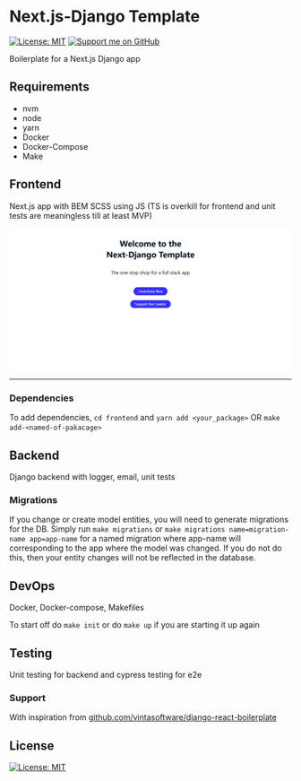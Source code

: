 # Next.js-Django Template

[![License: MIT](https://img.shields.io/badge/License-MIT-blue.svg)](https://opensource.org/licenses/MIT) [![Support me on GitHub](https://img.shields.io/badge/Support-GitHub-ff69b4)](https://github.com/sponsors/Zeyu-Li)

Boilerplate for a Next.js Django app

## Requirements

- nvm
- node
- yarn
- Docker
- Docker-Compose
- Make

## Frontend

Next.js app with BEM SCSS using JS (TS is overkill for frontend and unit tests are meaningless till at least MVP)

![front.png](./front.png)

---

### Dependencies

To add dependencies, `cd frontend` and `yarn add <your_package>` OR `make add-<named-of-pakacage>`

## Backend

Django backend with logger, email, unit tests

### Migrations

If you change or create model entities, you will need to generate migrations for the DB. Simply run `make migrations` or `make migrations name=migration-name app=app-name` for a named migration where app-name will corresponding to the app where the model was changed. If you do not do this, then your entity changes will not be reflected in the database.

## DevOps

Docker, Docker-compose, Makefiles

To start off do `make init` or do `make up` if you are starting it up again

## Testing

Unit testing for backend and cypress testing for e2e

### Support

With inspiration from [github.com/vintasoftware/django-react-boilerplate](https://github.com/vintasoftware/django-react-boilerplate)

## License

[![License: MIT](https://img.shields.io/badge/License-MIT-blue.svg)](https://opensource.org/licenses/MIT)
